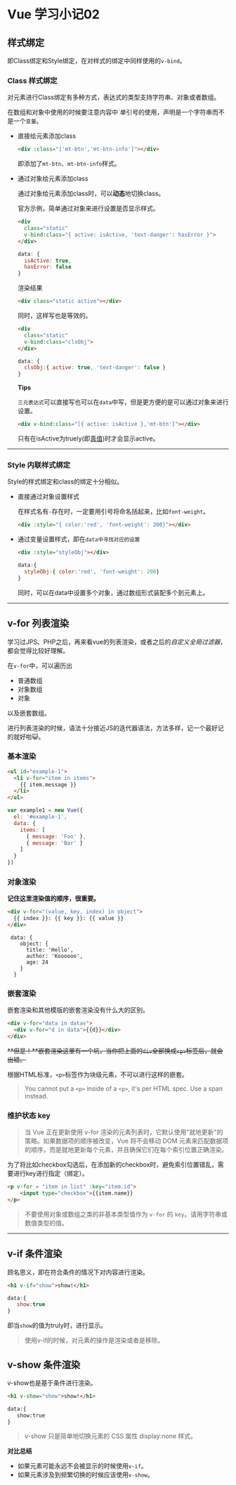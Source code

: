 # Vue 学习小记02

##  样式绑定

即Class绑定和Style绑定，在对样式的绑定中同样使用的`v-bind`。

### Class 样式绑定

对元素进行Class绑定有多种方式，表达式的类型支持字符串、对象或者数组。

在数组和对象中使用的时候要注意内容中\`单引号的使用，声明是一个字符串而不是一个`变量`。

- 直接给元素添加class

  ```html
  <div :class="['mt-btn','mt-btn-info']"></div>
  ```

  即添加了`mt-btn`、`mt-btn-info`样式。

- 通过对象给元素添加class

  通过对象给元素添加class时，可以**动态**地切换class。

  

  官方示例，简单通过对象来进行设置是否显示样式。

  ```html
  <div
    class="static"
    v-bind:class="{ active: isActive, 'text-danger': hasError }">
  </div>
  ```

  ```js
  data: {
    isActive: true,
    hasError: false
  }
  ```

  渲染结果

  ```html
  <div class="static active"></div>
  ```

  同时，这样写也是等效的。

  ```html
  <div
    class="static"
    v-bind:class="clsObj">
  </div>
  ```

  ```js
  data: {
    clsObj:{ active: true, 'text-danger': false }
  }
  ```

  

  **Tips**

  `三元表达式`可以直接写也可以在`data`中写，但是更方便的是可以通过对象来进行设置。

  ```html
  <div v-bind:class="[{ active: isActive },'mt-btn']"></div>
  ```

  只有在isActive为truely(即[真值](<https://developer.mozilla.org/zh-CN/docs/Glossary/Truthy>))时才会显示active。



-----

### Style 内联样式绑定

Style的样式绑定和class的绑定十分相似。

- 直接通过对象设置样式

  在样式名有`-`存在时，一定要用引号将命名括起来，比如`font-weight`。

  ```html
  <div :style="{ color:'red', 'font-weight': 200}"></div>
  ```

- 通过变量设置样式，即在`data中寻找对应的设置`

  ```html
  <div :style="styleObj"></div>
  ```

  ```js
  data:{
    styleObj:{ color:'red', 'font-weight': 200}
  }
  ```

  同时，可以在data中设置多个对象，通过数组形式装配多个到元素上。

-----



##  v-for 列表渲染

学习过JPS、PHP之后，再来看vue的列表渲染，或者之后的*自定义全局过滤器*，都会觉得比较好理解。

在`v-for`中，可以遍历出

- 普通数组
- 对象数组
- 对象

以及嵌套数组。

进行列表渲染的时候，语法十分接近JS的迭代器语法，方法多样，记一个最好记的就好啦:smiley_cat:。

### 基本渲染

```html
<ul id="example-1">
  <li v-for="item in items">
    {{ item.message }}
  </li>
</ul>
```

```js
var example1 = new Vue({
  el: '#example-1',
  data: {
    items: [
      { message: 'Foo' },
      { message: 'Bar' }
    ]
  }
})
```



### 对象渲染

**记住这里渲染值的顺序，很重要。**

```html
<div v-for="(value, key, index) in object">
  {{ index }}: {{ key }}: {{ value }}
</div>
```

```JS
 data: {
    object: {
      title: 'Hello',
      author: 'Koooooo',
      age: 24
    }
  }
```

### 嵌套渲染

嵌套渲染和其他模版的嵌套渲染没有什么大的区别。

```html
<div v-for="data in datas">
  <div v-for="d in data">{{d}}</div>
</div>
```

~~**但是！**嵌套渲染这里有一个坑，当你把上面的`div`全部换成`<p>`标签后，就会出错。~~

根据HTML标准，`<p>`标签作为块级元素，不可以进行这样的嵌套。

> You cannot put a  `<p>` inside of a `<p>`, it's per HTML spec. Use a span instead.



### 维护状态  key

> 当 Vue 正在更新使用 v-for 渲染的元素列表时，它默认使用"就地更新"的策略。如果数据项的顺序被改变，Vue 将不会移动 DOM 元素来匹配数据项的顺序，而是就地更新每个元素，并且确保它们在每个索引位置正确渲染。

为了将比如checkbox勾选后，在添加新的checkbox时，避免索引位置错乱，需要进行key进行指定（绑定）。

```html
<p v-for = "item in list" :key="item.id">
    <input type="checkbox">{{item.name}}
</p>
```

> 不要使用对象或数组之类的非基本类型值作为 `v-for` 的 `key`。请用字符串或数值类型的值。



-----

## v-if 条件渲染

顾名思义，即在符合条件的情况下对内容进行渲染。

```html
<h1 v-if="show">show!</h1>
```

```js
data:{
   show:true
}
```

即当`show`的值为truly时，进行显示。

> 使用v-if的时候，对元素的操作是渲染或者是移除。



## v-show 条件渲染

v-show也是基于条件进行渲染。

```html
<h1 v-show="show">show!</h1>
```

```html
data:{
   show:true
}
```

> v-show 只是简单地切换元素的 CSS 属性 display:none 样式。



**对比总结**

- 如果元素可能永远不会被显示的时候使用`v-if`。
- 如果元素涉及到频繁切换的时候应该使用`v-show`。





